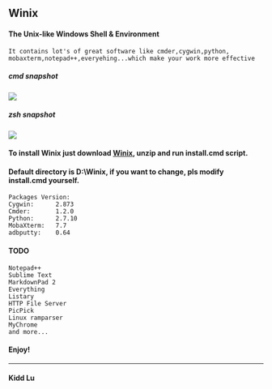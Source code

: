 Winix
----------

#### The Unix-like Windows Shell & Environment
	It contains lot's of great software like cmder,cygwin,python,
	mobaxterm,notepad++,everyehing...which make your work more effective

##### cmd snapshot
![](https://raw.githubusercontent.com/kiddlu/Winix/master/snapshot/img1.png)

##### zsh snapshot
![](https://raw.githubusercontent.com/kiddlu/Winix/master/snapshot/img2.png)

#### To install Winix just download [Winix](http://pan.baidu.com/s/1qWH1yOk), unzip and run install.cmd script.

#### Default directory is D:\Winix, if you want to change, pls modify install.cmd yourself.

	Packages Version:
	Cygwin:      2.873
	Cmder:       1.2.0
	Python:      2.7.10
	MobaXterm:   7.7
	adbputty:    0.64

#### TODO
	Notepad++
	Sublime Text
	MarkdownPad 2
	Everything
	Listary
	HTTP File Server
	PicPick
	Linux ramparser
	MyChrome
	and more...

#### Enjoy!

----------

#### Kidd Lu

